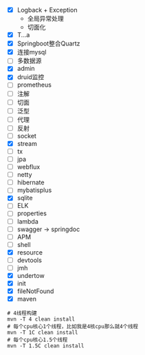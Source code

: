 - [x] Logback + Exception
    - 全局异常处理
    - 切面化
- [x] T...a
- [x] Springboot整合Quartz
- [x] 连接mysql
- [ ] 多数据源
- [x] admin
- [x] druid监控
- [ ] prometheus
- [ ] 注解
- [ ] 切面
- [ ] 泛型
- [ ] 代理
- [ ] 反射
- [ ] socket
- [x] stream
- [ ] tx
- [ ] jpa
- [ ] webflux
- [ ] netty
- [ ] hibernate
- [ ] mybatisplus
- [x] sqlite
- [ ] ELK
- [ ] properties
- [ ] lambda
- [ ] swagger -> springdoc
- [ ] APM
- [ ] shell
- [x] resource
- [ ] devtools
- [ ] jmh
- [x] undertow
- [x] init
- [x] fileNotFound
- [x] maven 
```shell
# 4线程构建
mvn -T 4 clean install
# 每个cpu核心1个线程，比如我是4核cpu那么就4个线程
mvn -T 1C clean install
# 每个cpu核心1.5个线程
mvn -T 1.5C clean install 
```



